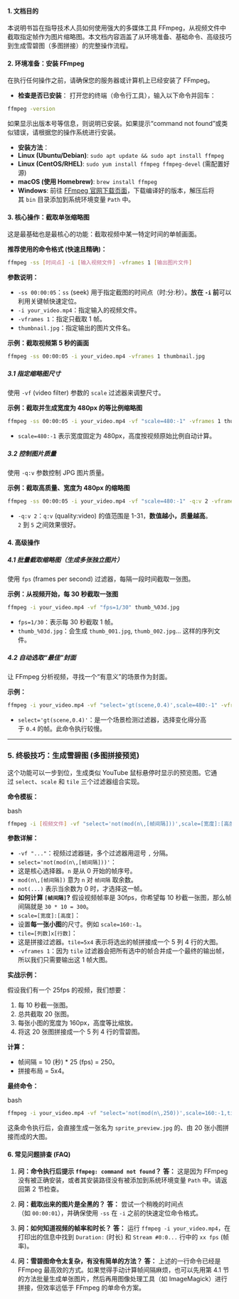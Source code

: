#### **1. 文档目的**

本说明书旨在指导技术人员如何使用强大的多媒体工具 FFmpeg，从视频文件中截取指定帧作为图片缩略图。本文档内容涵盖了从环境准备、基础命令、高级技巧到生成雪碧图（多图拼接）的完整操作流程。

#### **2. 环境准备：安装 FFmpeg**

在执行任何操作之前，请确保您的服务器或计算机上已经安装了 FFmpeg。

- **检查是否已安装**： 打开您的终端（命令行工具），输入以下命令并回车：

```bash
ffmpeg -version
```

如果显示出版本号等信息，则说明已安装。如果提示“command not found”或类似错误，请根据您的操作系统进行安装。

- **安装方法**：
- **Linux (Ubuntu/Debian)**: `sudo apt update && sudo apt install ffmpeg`
- **Linux (CentOS/RHEL)**: `sudo yum install ffmpeg ffmpeg-devel` (需配置好源)
- **macOS (使用 Homebrew)**: `brew install ffmpeg`
- **Windows**: 前往 [FFmpeg 官网下载页面](https://ffmpeg.org/download.html)，下载编译好的版本，解压后将其 `bin` 目录添加到系统环境变量 `Path` 中。

#### **3. 核心操作：截取单张缩略图**

这是最基础也是最核心的功能：截取视频中某一特定时间的单帧画面。

**推荐使用的命令格式 (快速且精确)：**

```bash
ffmpeg -ss [时间点] -i [输入视频文件] -vframes 1 [输出图片文件]
```

**参数说明：**

- `-ss 00:00:05`：`ss` (seek) 用于指定截图的时间点（时:分:秒）。**放在 `-i` 前**可以利用关键帧快速定位。
- `-i your_video.mp4`：指定输入的视频文件。
- `-vframes 1`：指定只截取 1 帧。
- `thumbnail.jpg`：指定输出的图片文件名。

**示例：截取视频第 5 秒的画面**

```bash
ffmpeg -ss 00:00:05 -i your_video.mp4 -vframes 1 thumbnail.jpg
```

##### **3.1 指定缩略图尺寸**

使用 `-vf` (video filter) 参数的 `scale` 过滤器来调整尺寸。

**示例：截取并生成宽度为 480px 的等比例缩略图**

```bash
ffmpeg -ss 00:00:05 -i your_video.mp4 -vf "scale=480:-1" -vframes 1 thumbnail_480w.jpg
```

- `scale=480:-1` 表示宽度固定为 480px，高度按视频原始比例自动计算。

##### **3.2 控制图片质量**

使用 `-q:v` 参数控制 JPG 图片质量。

**示例：截取高质量、宽度为 480px 的缩略图**

```bash
ffmpeg -ss 00:00:05 -i your_video.mp4 -vf "scale=480:-1" -q:v 2 -vframes 1 thumbnail_high_quality.jpg
```

- `-q:v 2`：`q:v` (quality:video) 的值范围是 1-31，**数值越小，质量越高**。`2` 到 `5` 之间效果很好。

#### **4. 高级操作**

##### **4.1 批量截取缩略图（生成多张独立图片）**

使用 `fps` (frames per second) 过滤器，每隔一段时间截取一张图。

**示例：从视频开始，每 30 秒截取一张图**

```bash
ffmpeg -i your_video.mp4 -vf "fps=1/30" thumb_%03d.jpg
```

- `fps=1/30`：表示每 30 秒截取 1 帧。
- `thumb_%03d.jpg`：会生成 `thumb_001.jpg`, `thumb_002.jpg`... 这样的序列文件。

##### **4.2 自动选取“最佳”封面**

让 FFmpeg 分析视频，寻找一个“有意义”的场景作为封面。

**示例：**

```bash
ffmpeg -i your_video.mp4 -vf "select='gt(scene,0.4)',scale=480:-1" -vframes 1 thumbnail_best.jpg
```

- `select='gt(scene,0.4)'`：是一个场景检测过滤器，选择变化得分高于 `0.4` 的帧。此命令执行较慢。

---

### **5. 终极技巧：生成雪碧图 (多图拼接预览)**

这个功能可以一步到位，生成类似 YouTube 鼠标悬停时显示的预览图。它通过 `select`、`scale` 和 `tile` 三个过滤器组合实现。

**命令模板：**

bash

```bash
ffmpeg -i [视频文件] -vf "select='not(mod(n\,[帧间隔]))',scale=[宽度]:[高度],tile=[列数]x[行数]" -vframes 1 -q:v [质量] [雪碧图文件名]
```

**参数详解：**

- `-vf "..."`：视频过滤器链，多个过滤器用逗号 `,` 分隔。
- `select='not(mod(n\,[帧间隔]))'`：
- 这是核心选择器。`n` 是从 0 开始的帧序号。
- `mod(n\,[帧间隔])` 意为 `n` 对 `帧间隔` 取余数。
- `not(...)` 表示当余数为 0 时，才选择这一帧。
- **如何计算 `[帧间隔]`?** 假设视频帧率是 30fps，你希望每 10 秒截一张图，那么帧间隔就是 `30 * 10 = 300`。
- `scale=[宽度]:[高度]`：
- 设置**每一张小图**的尺寸。例如 `scale=160:-1`。
- `tile=[列数]x[行数]`：
- 这是拼接过滤器。`tile=5x4` 表示将选出的帧拼接成一个 5 列 4 行的大图。
- `-vframes 1`：因为 `tile` 过滤器会把所有选中的帧合并成一个最终的输出帧，所以我们只需要输出这 1 帧大图。

**实战示例：**

假设我们有一个 25fps 的视频，我们想要：

1. 每 10 秒截一张图。
2. 总共截取 20 张图。
3. 每张小图的宽度为 160px，高度等比缩放。
4. 将这 20 张图拼接成一个 5 列 4 行的雪碧图。

**计算：**

- 帧间隔 = 10 (秒) * 25 (fps) = 250。
- 拼接布局 = 5x4。

**最终命令：**

bash

```bash
ffmpeg -i your_video.mp4 -vf "select='not(mod(n\,250))',scale=160:-1,tile=5x4" -vframes 1 -q:v 3 sprite_preview.jpg
```

这条命令执行后，会直接生成一张名为 `sprite_preview.jpg` 的、由 20 张小图拼接而成的大图。

#### **6. 常见问题排查 (FAQ)**

1. **问：命令执行后提示 `ffmpeg: command not found`？** **答：** 这是因为 FFmpeg 没有被正确安装，或者其安装路径没有被添加到系统环境变量 `Path` 中。请返回第 2 节检查。
    
2. **问：截取出来的图片是全黑的？** **答：** 尝试一个稍晚的时间点（如 `00:00:01`），并确保使用 `-ss` 在 `-i` 之前的快速定位命令格式。
    
3. **问：如何知道视频的帧率和时长？** **答：** 运行 `ffmpeg -i your_video.mp4`，在打印出的信息中找到 `Duration:` (时长) 和 `Stream #0:0...` 行中的 `xx fps` (帧率)。
    
4. **问：雪碧图命令太复杂，有没有简单的方法？** **答：** 上述的一行命令已经是 FFmpeg 最高效的方式。如果觉得手动计算帧间隔麻烦，也可以先用第 4.1 节的方法批量生成单张图片，然后再用图像处理工具（如 ImageMagick）进行拼接，但效率远低于 FFmpeg 的单命令方案。